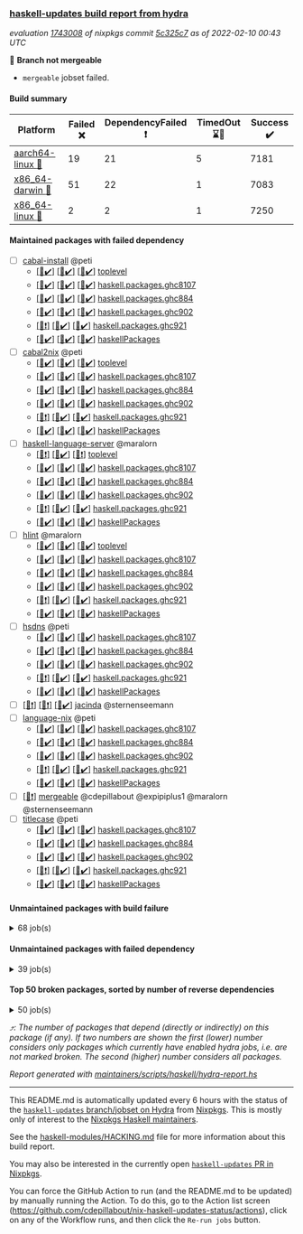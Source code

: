 ### [haskell-updates build report from hydra](https://hydra.nixos.org/jobset/nixpkgs/haskell-updates)
*evaluation [1743008](https://hydra.nixos.org/eval/1743008) of nixpkgs commit [5c325c7](https://github.com/NixOS/nixpkgs/commits/5c325c71b3e25328ef916fc2fd87910a087e49ce) as of 2022-02-10 00:43 UTC*

:red_circle: **Branch not mergeable**
  * `mergeable` jobset failed.

#### Build summary

 | Platform | Failed :x: | DependencyFailed :heavy_exclamation_mark: | TimedOut :hourglass::no_entry_sign: | Success :heavy_check_mark: | 
 | --- | --- | --- | --- | --- | 
 | [aarch64-linux :iphone:](https://hydra.nixos.org/eval/1743008?filter=.aarch64-linux) | 19 | 21 | 5 | 7181 | 
 | [x86_64-darwin :apple:](https://hydra.nixos.org/eval/1743008?filter=.x86_64-darwin) | 51 | 22 | 1 | 7083 | 
 | [x86_64-linux :penguin:](https://hydra.nixos.org/eval/1743008?filter=.x86_64-linux) | 2 | 2 | 1 | 7250 | 
#### Maintained packages with failed dependency
- [ ] [cabal-install](https://hydra.nixos.org/eval/1743008?filter=cabal-install) @peti
  - [[:iphone::heavy_check_mark:]](https://hydra.nixos.org/build/166658372) [[:apple::heavy_check_mark:]](https://hydra.nixos.org/build/166664547) [[:penguin::heavy_check_mark:]](https://hydra.nixos.org/build/166646501) [toplevel](https://hydra.nixos.org/eval/1743008?filter=cabal-install)
  - [[:iphone::heavy_check_mark:]](https://hydra.nixos.org/build/166655517) [[:apple::heavy_check_mark:]](https://hydra.nixos.org/build/166655703) [[:penguin::heavy_check_mark:]](https://hydra.nixos.org/build/166654085) [haskell.packages.ghc8107](https://hydra.nixos.org/eval/1743008?filter=haskell.packages.ghc8107.cabal-install)
  - [[:iphone::heavy_check_mark:]](https://hydra.nixos.org/build/166646704) [[:apple::heavy_check_mark:]](https://hydra.nixos.org/build/166648393) [[:penguin::heavy_check_mark:]](https://hydra.nixos.org/build/166649782) [haskell.packages.ghc884](https://hydra.nixos.org/eval/1743008?filter=haskell.packages.ghc884.cabal-install)
  - [[:iphone::heavy_check_mark:]](https://hydra.nixos.org/build/166664723) [[:apple::heavy_check_mark:]](https://hydra.nixos.org/build/166659531) [[:penguin::heavy_check_mark:]](https://hydra.nixos.org/build/166654026) [haskell.packages.ghc902](https://hydra.nixos.org/eval/1743008?filter=haskell.packages.ghc902.cabal-install)
  - [[:iphone::heavy_exclamation_mark:]](https://hydra.nixos.org/build/166657674) [[:apple::heavy_check_mark:]](https://hydra.nixos.org/build/166647511) [[:penguin::heavy_check_mark:]](https://hydra.nixos.org/build/166653001) [haskell.packages.ghc921](https://hydra.nixos.org/eval/1743008?filter=haskell.packages.ghc921.cabal-install)
  - [[:iphone::heavy_check_mark:]](https://hydra.nixos.org/build/166666659) [[:apple::heavy_check_mark:]](https://hydra.nixos.org/build/166646405) [[:penguin::heavy_check_mark:]](https://hydra.nixos.org/build/166659497) [haskellPackages](https://hydra.nixos.org/eval/1743008?filter=haskellPackages.cabal-install)
- [ ] [cabal2nix](https://hydra.nixos.org/eval/1743008?filter=cabal2nix) @peti
  - [[:iphone::heavy_check_mark:]](https://hydra.nixos.org/build/166656246) [[:apple::heavy_check_mark:]](https://hydra.nixos.org/build/166656775) [[:penguin::heavy_check_mark:]](https://hydra.nixos.org/build/166666910) [toplevel](https://hydra.nixos.org/eval/1743008?filter=cabal2nix)
  - [[:iphone::heavy_check_mark:]](https://hydra.nixos.org/build/166647969) [[:apple::heavy_check_mark:]](https://hydra.nixos.org/build/166667254) [[:penguin::heavy_check_mark:]](https://hydra.nixos.org/build/166666336) [haskell.packages.ghc8107](https://hydra.nixos.org/eval/1743008?filter=haskell.packages.ghc8107.cabal2nix)
  - [[:iphone::heavy_check_mark:]](https://hydra.nixos.org/build/166661331) [[:apple::heavy_check_mark:]](https://hydra.nixos.org/build/166650763) [[:penguin::heavy_check_mark:]](https://hydra.nixos.org/build/166664633) [haskell.packages.ghc884](https://hydra.nixos.org/eval/1743008?filter=haskell.packages.ghc884.cabal2nix)
  - [[:iphone::heavy_check_mark:]](https://hydra.nixos.org/build/166655031) [[:apple::heavy_check_mark:]](https://hydra.nixos.org/build/166650439) [[:penguin::heavy_check_mark:]](https://hydra.nixos.org/build/166646798) [haskell.packages.ghc902](https://hydra.nixos.org/eval/1743008?filter=haskell.packages.ghc902.cabal2nix)
  - [[:iphone::heavy_exclamation_mark:]](https://hydra.nixos.org/build/166659979) [[:apple::heavy_check_mark:]](https://hydra.nixos.org/build/166655508) [[:penguin::heavy_check_mark:]](https://hydra.nixos.org/build/166655763) [haskell.packages.ghc921](https://hydra.nixos.org/eval/1743008?filter=haskell.packages.ghc921.cabal2nix)
  - [[:iphone::heavy_check_mark:]](https://hydra.nixos.org/build/166648526) [[:apple::heavy_check_mark:]](https://hydra.nixos.org/build/166651401) [[:penguin::heavy_check_mark:]](https://hydra.nixos.org/build/166648422) [haskellPackages](https://hydra.nixos.org/eval/1743008?filter=haskellPackages.cabal2nix)
- [ ] [haskell-language-server](https://hydra.nixos.org/eval/1743008?filter=haskell-language-server) @maralorn
  - [[:iphone::heavy_exclamation_mark:]](https://hydra.nixos.org/build/166836172) [[:apple::heavy_check_mark:]](https://hydra.nixos.org/build/166836170) [[:penguin::heavy_exclamation_mark:]](https://hydra.nixos.org/build/166836176) [toplevel](https://hydra.nixos.org/eval/1743008?filter=haskell-language-server)
  - [[:iphone::heavy_check_mark:]](https://hydra.nixos.org/build/166837514) [[:apple::heavy_check_mark:]](https://hydra.nixos.org/build/166837481) [[:penguin::heavy_check_mark:]](https://hydra.nixos.org/build/166837510) [haskell.packages.ghc8107](https://hydra.nixos.org/eval/1743008?filter=haskell.packages.ghc8107.haskell-language-server)
  - [[:iphone::heavy_check_mark:]](https://hydra.nixos.org/build/166837474) [[:apple::heavy_check_mark:]](https://hydra.nixos.org/build/166837490) [[:penguin::heavy_check_mark:]](https://hydra.nixos.org/build/166837516) [haskell.packages.ghc884](https://hydra.nixos.org/eval/1743008?filter=haskell.packages.ghc884.haskell-language-server)
  - [[:iphone::heavy_check_mark:]](https://hydra.nixos.org/build/166837478) [[:apple::heavy_check_mark:]](https://hydra.nixos.org/build/166837480) [[:penguin::heavy_check_mark:]](https://hydra.nixos.org/build/166837501) [haskell.packages.ghc902](https://hydra.nixos.org/eval/1743008?filter=haskell.packages.ghc902.haskell-language-server)
  - [[:iphone::heavy_exclamation_mark:]](https://hydra.nixos.org/build/166837485) [[:apple::heavy_check_mark:]](https://hydra.nixos.org/build/166837494) [[:penguin::heavy_check_mark:]](https://hydra.nixos.org/build/166837469) [haskell.packages.ghc921](https://hydra.nixos.org/eval/1743008?filter=haskell.packages.ghc921.haskell-language-server)
  - [[:iphone::heavy_check_mark:]](https://hydra.nixos.org/build/166837493) [[:apple::heavy_check_mark:]](https://hydra.nixos.org/build/166837491) [[:penguin::heavy_check_mark:]](https://hydra.nixos.org/build/166837477) [haskellPackages](https://hydra.nixos.org/eval/1743008?filter=haskellPackages.haskell-language-server)
- [ ] [hlint](https://hydra.nixos.org/eval/1743008?filter=hlint) @maralorn
  - [[:iphone::heavy_check_mark:]](https://hydra.nixos.org/build/166657104) [[:apple::heavy_check_mark:]](https://hydra.nixos.org/build/166656962) [[:penguin::heavy_check_mark:]](https://hydra.nixos.org/build/166661613) [toplevel](https://hydra.nixos.org/eval/1743008?filter=hlint)
  - [[:iphone::heavy_check_mark:]](https://hydra.nixos.org/build/166647246) [[:apple::heavy_check_mark:]](https://hydra.nixos.org/build/166662054) [[:penguin::heavy_check_mark:]](https://hydra.nixos.org/build/166664849) [haskell.packages.ghc8107](https://hydra.nixos.org/eval/1743008?filter=haskell.packages.ghc8107.hlint)
  - [[:iphone::heavy_check_mark:]](https://hydra.nixos.org/build/166656093) [[:apple::heavy_check_mark:]](https://hydra.nixos.org/build/166661995) [[:penguin::heavy_check_mark:]](https://hydra.nixos.org/build/166647946) [haskell.packages.ghc884](https://hydra.nixos.org/eval/1743008?filter=haskell.packages.ghc884.hlint)
  - [[:iphone::heavy_check_mark:]](https://hydra.nixos.org/build/166836173) [[:apple::heavy_check_mark:]](https://hydra.nixos.org/build/166836167) [[:penguin::heavy_check_mark:]](https://hydra.nixos.org/build/166836169) [haskell.packages.ghc902](https://hydra.nixos.org/eval/1743008?filter=haskell.packages.ghc902.hlint)
  - [[:iphone::heavy_exclamation_mark:]](https://hydra.nixos.org/build/166646299) [[:apple::heavy_check_mark:]](https://hydra.nixos.org/build/166661408) [[:penguin::heavy_check_mark:]](https://hydra.nixos.org/build/166649294) [haskell.packages.ghc921](https://hydra.nixos.org/eval/1743008?filter=haskell.packages.ghc921.hlint)
  - [[:iphone::heavy_check_mark:]](https://hydra.nixos.org/build/166661229) [[:apple::heavy_check_mark:]](https://hydra.nixos.org/build/166648785) [[:penguin::heavy_check_mark:]](https://hydra.nixos.org/build/166649555) [haskellPackages](https://hydra.nixos.org/eval/1743008?filter=haskellPackages.hlint)
- [ ] [hsdns](https://hydra.nixos.org/eval/1743008?filter=hsdns) @peti
  - [[:iphone::heavy_check_mark:]](https://hydra.nixos.org/build/166655440) [[:apple::heavy_check_mark:]](https://hydra.nixos.org/build/166648703) [[:penguin::heavy_check_mark:]](https://hydra.nixos.org/build/166646763) [haskell.packages.ghc8107](https://hydra.nixos.org/eval/1743008?filter=haskell.packages.ghc8107.hsdns)
  - [[:iphone::heavy_check_mark:]](https://hydra.nixos.org/build/166648225) [[:apple::heavy_check_mark:]](https://hydra.nixos.org/build/166654753) [[:penguin::heavy_check_mark:]](https://hydra.nixos.org/build/166648432) [haskell.packages.ghc884](https://hydra.nixos.org/eval/1743008?filter=haskell.packages.ghc884.hsdns)
  - [[:iphone::heavy_check_mark:]](https://hydra.nixos.org/build/166668190) [[:apple::heavy_check_mark:]](https://hydra.nixos.org/build/166660894) [[:penguin::heavy_check_mark:]](https://hydra.nixos.org/build/166660878) [haskell.packages.ghc902](https://hydra.nixos.org/eval/1743008?filter=haskell.packages.ghc902.hsdns)
  - [[:iphone::heavy_exclamation_mark:]](https://hydra.nixos.org/build/166657955) [[:apple::heavy_check_mark:]](https://hydra.nixos.org/build/166663254) [[:penguin::heavy_check_mark:]](https://hydra.nixos.org/build/166663417) [haskell.packages.ghc921](https://hydra.nixos.org/eval/1743008?filter=haskell.packages.ghc921.hsdns)
  - [[:iphone::heavy_check_mark:]](https://hydra.nixos.org/build/166659021) [[:apple::heavy_check_mark:]](https://hydra.nixos.org/build/166654672) [[:penguin::heavy_check_mark:]](https://hydra.nixos.org/build/166667868) [haskellPackages](https://hydra.nixos.org/eval/1743008?filter=haskellPackages.hsdns)
- [ ] [[:iphone::heavy_exclamation_mark:]](https://hydra.nixos.org/build/166665722) [[:apple::heavy_exclamation_mark:]](https://hydra.nixos.org/build/166661341) [[:penguin::heavy_check_mark:]](https://hydra.nixos.org/build/166662947) [jacinda](https://hydra.nixos.org/eval/1743008?filter=jacinda) @sternenseemann
- [ ] [language-nix](https://hydra.nixos.org/eval/1743008?filter=language-nix) @peti
  - [[:iphone::heavy_check_mark:]](https://hydra.nixos.org/build/166653616) [[:apple::heavy_check_mark:]](https://hydra.nixos.org/build/166661767) [[:penguin::heavy_check_mark:]](https://hydra.nixos.org/build/166646452) [haskell.packages.ghc8107](https://hydra.nixos.org/eval/1743008?filter=haskell.packages.ghc8107.language-nix)
  - [[:iphone::heavy_check_mark:]](https://hydra.nixos.org/build/166659419) [[:apple::heavy_check_mark:]](https://hydra.nixos.org/build/166665903) [[:penguin::heavy_check_mark:]](https://hydra.nixos.org/build/166660032) [haskell.packages.ghc884](https://hydra.nixos.org/eval/1743008?filter=haskell.packages.ghc884.language-nix)
  - [[:iphone::heavy_check_mark:]](https://hydra.nixos.org/build/166656633) [[:apple::heavy_check_mark:]](https://hydra.nixos.org/build/166658216) [[:penguin::heavy_check_mark:]](https://hydra.nixos.org/build/166664976) [haskell.packages.ghc902](https://hydra.nixos.org/eval/1743008?filter=haskell.packages.ghc902.language-nix)
  - [[:iphone::heavy_exclamation_mark:]](https://hydra.nixos.org/build/166665313) [[:apple::heavy_check_mark:]](https://hydra.nixos.org/build/166656822) [[:penguin::heavy_check_mark:]](https://hydra.nixos.org/build/166649030) [haskell.packages.ghc921](https://hydra.nixos.org/eval/1743008?filter=haskell.packages.ghc921.language-nix)
  - [[:iphone::heavy_check_mark:]](https://hydra.nixos.org/build/166663973) [[:apple::heavy_check_mark:]](https://hydra.nixos.org/build/166654343) [[:penguin::heavy_check_mark:]](https://hydra.nixos.org/build/166662162) [haskellPackages](https://hydra.nixos.org/eval/1743008?filter=haskellPackages.language-nix)
- [ ] [[:penguin::heavy_exclamation_mark:]](https://hydra.nixos.org/build/166836174) [mergeable](https://hydra.nixos.org/eval/1743008?filter=mergeable) @cdepillabout @expipiplus1 @maralorn @sternenseemann
- [ ] [titlecase](https://hydra.nixos.org/eval/1743008?filter=titlecase) @peti
  - [[:iphone::heavy_check_mark:]](https://hydra.nixos.org/build/166649204) [[:apple::heavy_check_mark:]](https://hydra.nixos.org/build/166654855) [[:penguin::heavy_check_mark:]](https://hydra.nixos.org/build/166668087) [haskell.packages.ghc8107](https://hydra.nixos.org/eval/1743008?filter=haskell.packages.ghc8107.titlecase)
  - [[:iphone::heavy_check_mark:]](https://hydra.nixos.org/build/166654561) [[:apple::heavy_check_mark:]](https://hydra.nixos.org/build/166661365) [[:penguin::heavy_check_mark:]](https://hydra.nixos.org/build/166653475) [haskell.packages.ghc884](https://hydra.nixos.org/eval/1743008?filter=haskell.packages.ghc884.titlecase)
  - [[:iphone::heavy_check_mark:]](https://hydra.nixos.org/build/166659595) [[:apple::heavy_check_mark:]](https://hydra.nixos.org/build/166661125) [[:penguin::heavy_check_mark:]](https://hydra.nixos.org/build/166652866) [haskell.packages.ghc902](https://hydra.nixos.org/eval/1743008?filter=haskell.packages.ghc902.titlecase)
  - [[:iphone::heavy_exclamation_mark:]](https://hydra.nixos.org/build/166657423) [[:apple::heavy_check_mark:]](https://hydra.nixos.org/build/166657170) [[:penguin::heavy_check_mark:]](https://hydra.nixos.org/build/166663519) [haskell.packages.ghc921](https://hydra.nixos.org/eval/1743008?filter=haskell.packages.ghc921.titlecase)
  - [[:iphone::heavy_check_mark:]](https://hydra.nixos.org/build/166666808) [[:apple::heavy_check_mark:]](https://hydra.nixos.org/build/166663169) [[:penguin::heavy_check_mark:]](https://hydra.nixos.org/build/166662418) [haskellPackages](https://hydra.nixos.org/eval/1743008?filter=haskellPackages.titlecase)
#### Unmaintained packages with build failure
<details><summary>68 job(s) </summary>

- [ ] [[:iphone::heavy_check_mark:]](https://hydra.nixos.org/build/166656701) [[:apple::x:]](https://hydra.nixos.org/build/166651868) [[:penguin::heavy_check_mark:]](https://hydra.nixos.org/build/166660833) [haskellPackages.thyme](https://hydra.nixos.org/eval/1743008?filter=haskellPackages.thyme)  :arrow_heading_up: 6 | 15
- [ ] [[:iphone::heavy_check_mark:]](https://hydra.nixos.org/build/166647252) [[:apple::x:]](https://hydra.nixos.org/build/166664021) [[:penguin::heavy_check_mark:]](https://hydra.nixos.org/build/166655126) [haskellPackages.exinst](https://hydra.nixos.org/eval/1743008?filter=haskellPackages.exinst)  :arrow_heading_up: 4 | 6
- [ ] [[:iphone::heavy_check_mark:]](https://hydra.nixos.org/build/166646648) [[:apple::x:]](https://hydra.nixos.org/build/166650775) [[:penguin::heavy_check_mark:]](https://hydra.nixos.org/build/166655224) [haskellPackages.nri-observability](https://hydra.nixos.org/eval/1743008?filter=haskellPackages.nri-observability)  :arrow_heading_up: 3 | 5
- [ ] [[:iphone::x:]](https://hydra.nixos.org/build/166650877) [[:apple::x:]](https://hydra.nixos.org/build/166665988) [[:penguin::heavy_check_mark:]](https://hydra.nixos.org/build/166653169) [haskellPackages.ptr-poker](https://hydra.nixos.org/eval/1743008?filter=haskellPackages.ptr-poker)  :arrow_heading_up: 3 | 4
- [ ] [[:iphone::x:]](https://hydra.nixos.org/build/166659245) [[:apple::heavy_check_mark:]](https://hydra.nixos.org/build/166651998) [[:penguin::heavy_check_mark:]](https://hydra.nixos.org/build/166653664) [haskellPackages.long-double](https://hydra.nixos.org/eval/1743008?filter=haskellPackages.long-double)  :arrow_heading_up: 2 | 2
- [ ] [[:iphone::x:]](https://hydra.nixos.org/build/166652096) [[:apple::heavy_check_mark:]](https://hydra.nixos.org/build/166650557) [[:penguin::heavy_check_mark:]](https://hydra.nixos.org/build/166655540) [haskellPackages.OrderedBits](https://hydra.nixos.org/eval/1743008?filter=haskellPackages.OrderedBits)  :arrow_heading_up: 1 | 36
- [ ] [[:iphone::heavy_check_mark:]](https://hydra.nixos.org/build/166657403) [[:apple::x:]](https://hydra.nixos.org/build/166659656) [[:penguin::heavy_check_mark:]](https://hydra.nixos.org/build/166648693) [haskellPackages.free-vector-spaces](https://hydra.nixos.org/eval/1743008?filter=haskellPackages.free-vector-spaces)  :arrow_heading_up: 1 | 7
- [ ] [[:iphone::x:]](https://hydra.nixos.org/build/166654218) [[:apple::heavy_check_mark:]](https://hydra.nixos.org/build/166650960) [[:penguin::heavy_check_mark:]](https://hydra.nixos.org/build/166665676) [haskellPackages.quic](https://hydra.nixos.org/eval/1743008?filter=haskellPackages.quic)  :arrow_heading_up: 1 | 2
- [ ] [[:iphone::x:]](https://hydra.nixos.org/build/166647292) [[:apple::x:]](https://hydra.nixos.org/build/166665211) [[:penguin::heavy_check_mark:]](https://hydra.nixos.org/build/166661901) [haskellPackages.easytensor](https://hydra.nixos.org/eval/1743008?filter=haskellPackages.easytensor)  :arrow_heading_up: 1 | 1
- [ ] [[:iphone::heavy_check_mark:]](https://hydra.nixos.org/build/166649578) [[:apple::x:]](https://hydra.nixos.org/build/166655864) [[:penguin::heavy_check_mark:]](https://hydra.nixos.org/build/166653399) [haskellPackages.gi-gdkx11](https://hydra.nixos.org/eval/1743008?filter=haskellPackages.gi-gdkx11)  :arrow_heading_up: 1 | 1
- [ ] [[:iphone::heavy_check_mark:]](https://hydra.nixos.org/build/166651954) [[:apple::x:]](https://hydra.nixos.org/build/166663661) [[:penguin::heavy_check_mark:]](https://hydra.nixos.org/build/166658901) [haskellPackages.keep-alive](https://hydra.nixos.org/eval/1743008?filter=haskellPackages.keep-alive)  :arrow_heading_up: 1 | 1
- [ ] [[:iphone::x:]](https://hydra.nixos.org/build/166661213) [[:apple::heavy_check_mark:]](https://hydra.nixos.org/build/166652392) [[:penguin::heavy_check_mark:]](https://hydra.nixos.org/build/166668055) [haskellPackages.nlopt-haskell](https://hydra.nixos.org/eval/1743008?filter=haskellPackages.nlopt-haskell)  :arrow_heading_up: 1 | 1
- [ ] [[:iphone::heavy_check_mark:]](https://hydra.nixos.org/build/166646869) [[:apple::x:]](https://hydra.nixos.org/build/166660744) [[:penguin::heavy_check_mark:]](https://hydra.nixos.org/build/166665785) [haskellPackages.opencv](https://hydra.nixos.org/eval/1743008?filter=haskellPackages.opencv)  :arrow_heading_up: 1 | 1
- [ ] [[:iphone::x:]](https://hydra.nixos.org/build/166659839) [[:apple::heavy_check_mark:]](https://hydra.nixos.org/build/166659106) [[:penguin::heavy_check_mark:]](https://hydra.nixos.org/build/166667630) [haskellPackages.unicode-properties](https://hydra.nixos.org/eval/1743008?filter=haskellPackages.unicode-properties)  :arrow_heading_up: 1 | 1
- [ ] [[:iphone::x:]](https://hydra.nixos.org/build/166661981) [[:apple::heavy_check_mark:]](https://hydra.nixos.org/build/166652568) [[:penguin::heavy_check_mark:]](https://hydra.nixos.org/build/166648270) [haskellPackages.accelerate-llvm](https://hydra.nixos.org/eval/1743008?filter=haskellPackages.accelerate-llvm)  :arrow_heading_up: 0 | 8
- [ ] [[:iphone::x:]](https://hydra.nixos.org/build/166654470) [[:apple::heavy_check_mark:]](https://hydra.nixos.org/build/166657120) [[:penguin::heavy_check_mark:]](https://hydra.nixos.org/build/166658758) [haskellPackages.freetype2](https://hydra.nixos.org/eval/1743008?filter=haskellPackages.freetype2)  :arrow_heading_up: 0 | 7
- [ ] [[:iphone::heavy_check_mark:]](https://hydra.nixos.org/build/166665973) [[:apple::x:]](https://hydra.nixos.org/build/166665418) [[:penguin::heavy_check_mark:]](https://hydra.nixos.org/build/166656993) [haskellPackages.pipes-zlib](https://hydra.nixos.org/eval/1743008?filter=haskellPackages.pipes-zlib)  :arrow_heading_up: 0 | 5
- [ ] [[:iphone::heavy_check_mark:]](https://hydra.nixos.org/build/166655771) [[:apple::x:]](https://hydra.nixos.org/build/166653038) [[:penguin::heavy_check_mark:]](https://hydra.nixos.org/build/166646781) [haskellPackages.hmidi](https://hydra.nixos.org/eval/1743008?filter=haskellPackages.hmidi)  :arrow_heading_up: 0 | 4
- [ ] [[:iphone::x:]](https://hydra.nixos.org/build/166666549) [[:apple::heavy_check_mark:]](https://hydra.nixos.org/build/166654471) [[:penguin::heavy_check_mark:]](https://hydra.nixos.org/build/166665296) [haskellPackages.cdar-mBound](https://hydra.nixos.org/eval/1743008?filter=haskellPackages.cdar-mBound)  :arrow_heading_up: 0 | 2
- [ ] [[:iphone::heavy_check_mark:]](https://hydra.nixos.org/build/166655476) [[:apple::x:]](https://hydra.nixos.org/build/166665761) [[:penguin::heavy_check_mark:]](https://hydra.nixos.org/build/166652874) [haskellPackages.posix-socket](https://hydra.nixos.org/eval/1743008?filter=haskellPackages.posix-socket)  :arrow_heading_up: 0 | 2
- [ ] [[:iphone::heavy_check_mark:]](https://hydra.nixos.org/build/166653401) [[:apple::x:]](https://hydra.nixos.org/build/166649007) [[:penguin::heavy_check_mark:]](https://hydra.nixos.org/build/166657489) [haskellPackages.hamid](https://hydra.nixos.org/eval/1743008?filter=haskellPackages.hamid)  :arrow_heading_up: 0 | 1
- [ ] [[:iphone::heavy_check_mark:]](https://hydra.nixos.org/build/166647997) [[:apple::x:]](https://hydra.nixos.org/build/166654457) [[:penguin::heavy_check_mark:]](https://hydra.nixos.org/build/166664127) [haskellPackages.hmatrix-morpheus](https://hydra.nixos.org/eval/1743008?filter=haskellPackages.hmatrix-morpheus)  :arrow_heading_up: 0 | 1
- [ ] [[:iphone::heavy_exclamation_mark:]](https://hydra.nixos.org/build/166653662) [[:apple::x:]](https://hydra.nixos.org/build/166649510) [[:penguin::heavy_check_mark:]](https://hydra.nixos.org/build/166660326) [haskellPackages.http3](https://hydra.nixos.org/eval/1743008?filter=haskellPackages.http3)  :arrow_heading_up: 0 | 1
- [ ] [[:iphone::heavy_check_mark:]](https://hydra.nixos.org/build/166660295) [[:apple::x:]](https://hydra.nixos.org/build/166647696) [[:penguin::heavy_check_mark:]](https://hydra.nixos.org/build/166665853) [haskellPackages.huckleberry](https://hydra.nixos.org/eval/1743008?filter=haskellPackages.huckleberry)  :arrow_heading_up: 0 | 1
- [ ] [[:iphone::heavy_check_mark:]](https://hydra.nixos.org/build/166661656) [[:apple::x:]](https://hydra.nixos.org/build/166660514) [[:penguin::heavy_check_mark:]](https://hydra.nixos.org/build/166656118) [haskellPackages.openal-ffi](https://hydra.nixos.org/eval/1743008?filter=haskellPackages.openal-ffi)  :arrow_heading_up: 0 | 1
- [ ] [[:iphone::x:]](https://hydra.nixos.org/build/166649558) [[:apple::heavy_check_mark:]](https://hydra.nixos.org/build/166654489) [[:penguin::heavy_check_mark:]](https://hydra.nixos.org/build/166654635) [haskellPackages.picosat](https://hydra.nixos.org/eval/1743008?filter=haskellPackages.picosat)  :arrow_heading_up: 0 | 1
- [ ] [[:iphone::heavy_check_mark:]](https://hydra.nixos.org/build/166658577) [[:apple::x:]](https://hydra.nixos.org/build/166659610) [[:penguin::heavy_check_mark:]](https://hydra.nixos.org/build/166653946) [haskellPackages.select](https://hydra.nixos.org/eval/1743008?filter=haskellPackages.select)  :arrow_heading_up: 0 | 1
- [ ] [[:iphone::heavy_check_mark:]](https://hydra.nixos.org/build/166654039) [[:apple::x:]](https://hydra.nixos.org/build/166649151) [[:penguin::heavy_check_mark:]](https://hydra.nixos.org/build/166648370) [haskellPackages.sysinfo](https://hydra.nixos.org/eval/1743008?filter=haskellPackages.sysinfo)  :arrow_heading_up: 0 | 1
- [ ] [[:iphone::heavy_check_mark:]](https://hydra.nixos.org/build/166662457) [[:apple::x:]](https://hydra.nixos.org/build/166657325) [[:penguin::heavy_check_mark:]](https://hydra.nixos.org/build/166647457) [haskellPackages.FractalArt](https://hydra.nixos.org/eval/1743008?filter=haskellPackages.FractalArt) 
- [ ] [[:iphone::x:]](https://hydra.nixos.org/build/166661541) [[:apple::heavy_check_mark:]](https://hydra.nixos.org/build/166647159) [[:penguin::heavy_check_mark:]](https://hydra.nixos.org/build/166653891) [haskellPackages.HsASA](https://hydra.nixos.org/eval/1743008?filter=haskellPackages.HsASA) 
- [ ] [[:iphone::heavy_check_mark:]](https://hydra.nixos.org/build/166666067) [[:apple::x:]](https://hydra.nixos.org/build/166658386) [[:penguin::heavy_check_mark:]](https://hydra.nixos.org/build/166658289) [haskellPackages.chiphunk](https://hydra.nixos.org/eval/1743008?filter=haskellPackages.chiphunk) 
- [ ] [[:iphone::x:]](https://hydra.nixos.org/build/166647560) [[:apple::x:]](https://hydra.nixos.org/build/166647811) [[:penguin::x:]](https://hydra.nixos.org/build/166659730) [haskellPackages.dijkstra-simple](https://hydra.nixos.org/eval/1743008?filter=haskellPackages.dijkstra-simple) 
- [ ] [[:iphone::heavy_check_mark:]](https://hydra.nixos.org/build/166667918) [[:apple::x:]](https://hydra.nixos.org/build/166657701) [[:penguin::heavy_check_mark:]](https://hydra.nixos.org/build/166656268) [haskellPackages.diskhash](https://hydra.nixos.org/eval/1743008?filter=haskellPackages.diskhash) 
- [ ] [[:iphone::heavy_check_mark:]](https://hydra.nixos.org/build/166654537) [[:apple::x:]](https://hydra.nixos.org/build/166654691) [[:penguin::heavy_check_mark:]](https://hydra.nixos.org/build/166666490) [haskellPackages.epub-tools](https://hydra.nixos.org/eval/1743008?filter=haskellPackages.epub-tools) 
- [ ] [[:iphone::heavy_check_mark:]](https://hydra.nixos.org/build/166659225) [[:apple::x:]](https://hydra.nixos.org/build/166659308) [[:penguin::heavy_check_mark:]](https://hydra.nixos.org/build/166648929) [haskellPackages.float128](https://hydra.nixos.org/eval/1743008?filter=haskellPackages.float128) 
- [ ] [[:iphone::heavy_check_mark:]](https://hydra.nixos.org/build/166655025) [[:apple::x:]](https://hydra.nixos.org/build/166667088) [[:penguin::heavy_check_mark:]](https://hydra.nixos.org/build/166665608) [haskellPackages.gerrit](https://hydra.nixos.org/eval/1743008?filter=haskellPackages.gerrit) 
- [ ] [[:iphone::x:]](https://hydra.nixos.org/build/166663712) [[:penguin::heavy_check_mark:]](https://hydra.nixos.org/build/166667419) [haskellPackages.gnome-keyring](https://hydra.nixos.org/eval/1743008?filter=haskellPackages.gnome-keyring) 
- [ ] [[:iphone::heavy_check_mark:]](https://hydra.nixos.org/build/166664684) [[:apple::x:]](https://hydra.nixos.org/build/166648652) [[:penguin::heavy_check_mark:]](https://hydra.nixos.org/build/166667456) [haskellPackages.gtk-traymanager](https://hydra.nixos.org/eval/1743008?filter=haskellPackages.gtk-traymanager) 
- [ ] [[:iphone::heavy_check_mark:]](https://hydra.nixos.org/build/166666527) [[:apple::x:]](https://hydra.nixos.org/build/166646757) [[:penguin::heavy_check_mark:]](https://hydra.nixos.org/build/166666385) [haskellPackages.hid](https://hydra.nixos.org/eval/1743008?filter=haskellPackages.hid) 
- [ ] [[:iphone::heavy_check_mark:]](https://hydra.nixos.org/build/166662249) [[:apple::x:]](https://hydra.nixos.org/build/166666883) [[:penguin::heavy_check_mark:]](https://hydra.nixos.org/build/166659781) [haskellPackages.highlight](https://hydra.nixos.org/eval/1743008?filter=haskellPackages.highlight) 
- [ ] [[:iphone::heavy_check_mark:]](https://hydra.nixos.org/build/166658021) [[:apple::x:]](https://hydra.nixos.org/build/166651119) [[:penguin::heavy_check_mark:]](https://hydra.nixos.org/build/166651447) [haskellPackages.hinotify-conduit](https://hydra.nixos.org/eval/1743008?filter=haskellPackages.hinotify-conduit) 
- [ ] [[:iphone::x:]](https://hydra.nixos.org/build/166662963) [[:apple::heavy_check_mark:]](https://hydra.nixos.org/build/166664895) [[:penguin::heavy_check_mark:]](https://hydra.nixos.org/build/166666524) [haskellPackages.hq](https://hydra.nixos.org/eval/1743008?filter=haskellPackages.hq) 
- [ ] [[:iphone::heavy_check_mark:]](https://hydra.nixos.org/build/166648311) [[:apple::x:]](https://hydra.nixos.org/build/166654970) [[:penguin::heavy_check_mark:]](https://hydra.nixos.org/build/166655799) [haskellPackages.hs](https://hydra.nixos.org/eval/1743008?filter=haskellPackages.hs) 
- [ ] [[:iphone::heavy_check_mark:]](https://hydra.nixos.org/build/166658524) [[:apple::x:]](https://hydra.nixos.org/build/166654729) [[:penguin::heavy_check_mark:]](https://hydra.nixos.org/build/166656605) [haskellPackages.hsshellscript](https://hydra.nixos.org/eval/1743008?filter=haskellPackages.hsshellscript) 
- [ ] [[:iphone::heavy_check_mark:]](https://hydra.nixos.org/build/166665117) [[:apple::x:]](https://hydra.nixos.org/build/166667436) [[:penguin::heavy_check_mark:]](https://hydra.nixos.org/build/166661027) [haskellPackages.hssourceinfo](https://hydra.nixos.org/eval/1743008?filter=haskellPackages.hssourceinfo) 
- [ ] [[:iphone::heavy_check_mark:]](https://hydra.nixos.org/build/166650232) [[:apple::x:]](https://hydra.nixos.org/build/166667282) [[:penguin::heavy_check_mark:]](https://hydra.nixos.org/build/166653910) [haskellPackages.ipcvar](https://hydra.nixos.org/eval/1743008?filter=haskellPackages.ipcvar) 
- [ ] [[:iphone::heavy_check_mark:]](https://hydra.nixos.org/build/166661282) [[:apple::x:]](https://hydra.nixos.org/build/166660806) [[:penguin::heavy_check_mark:]](https://hydra.nixos.org/build/166649621) [haskellPackages.linux-framebuffer](https://hydra.nixos.org/eval/1743008?filter=haskellPackages.linux-framebuffer) 
- [ ] [[:iphone::heavy_check_mark:]](https://hydra.nixos.org/build/166654247) [[:apple::x:]](https://hydra.nixos.org/build/166664490) [[:penguin::heavy_check_mark:]](https://hydra.nixos.org/build/166658736) [haskellPackages.mediawiki2latex](https://hydra.nixos.org/eval/1743008?filter=haskellPackages.mediawiki2latex) 
- [ ] [[:iphone::heavy_check_mark:]](https://hydra.nixos.org/build/166659434) [[:apple::x:]](https://hydra.nixos.org/build/166652398) [[:penguin::heavy_check_mark:]](https://hydra.nixos.org/build/166660047) [haskellPackages.mercury-api](https://hydra.nixos.org/eval/1743008?filter=haskellPackages.mercury-api) 
- [ ] [[:iphone::heavy_check_mark:]](https://hydra.nixos.org/build/166666206) [[:apple::x:]](https://hydra.nixos.org/build/166647107) [[:penguin::heavy_check_mark:]](https://hydra.nixos.org/build/166656602) [haskellPackages.nano-cryptr](https://hydra.nixos.org/eval/1743008?filter=haskellPackages.nano-cryptr) 
- [ ] [[:iphone::heavy_check_mark:]](https://hydra.nixos.org/build/166652292) [[:apple::heavy_check_mark:]](https://hydra.nixos.org/build/166646778) [[:penguin::x:]](https://hydra.nixos.org/build/166654237) [haskellPackages.padic](https://hydra.nixos.org/eval/1743008?filter=haskellPackages.padic) 
- [ ] [[:iphone::heavy_check_mark:]](https://hydra.nixos.org/build/166657784) [[:apple::x:]](https://hydra.nixos.org/build/166660375) [[:penguin::heavy_check_mark:]](https://hydra.nixos.org/build/166654995) [haskellPackages.persistent-pagination](https://hydra.nixos.org/eval/1743008?filter=haskellPackages.persistent-pagination) 
- [ ] [[:iphone::heavy_check_mark:]](https://hydra.nixos.org/build/166653499) [[:apple::x:]](https://hydra.nixos.org/build/166664302) [[:penguin::heavy_check_mark:]](https://hydra.nixos.org/build/166651432) [haskellPackages.ping-wrapper](https://hydra.nixos.org/eval/1743008?filter=haskellPackages.ping-wrapper) 
- [ ] [[:iphone::x:]](https://hydra.nixos.org/build/166657346) [[:apple::heavy_check_mark:]](https://hydra.nixos.org/build/166659765) [[:penguin::heavy_check_mark:]](https://hydra.nixos.org/build/166652606) [haskellPackages.poker](https://hydra.nixos.org/eval/1743008?filter=haskellPackages.poker) 
- [ ] [[:iphone::heavy_check_mark:]](https://hydra.nixos.org/build/166661869) [[:apple::x:]](https://hydra.nixos.org/build/166667787) [[:penguin::heavy_check_mark:]](https://hydra.nixos.org/build/166654783) [haskellPackages.posix-timer](https://hydra.nixos.org/eval/1743008?filter=haskellPackages.posix-timer) 
- [ ] [[:iphone::heavy_check_mark:]](https://hydra.nixos.org/build/166649978) [[:apple::x:]](https://hydra.nixos.org/build/166653545) [[:penguin::heavy_check_mark:]](https://hydra.nixos.org/build/166652919) [haskellPackages.procex](https://hydra.nixos.org/eval/1743008?filter=haskellPackages.procex) 
- [ ] [[:iphone::heavy_check_mark:]](https://hydra.nixos.org/build/166653721) [[:apple::x:]](https://hydra.nixos.org/build/166658638) [[:penguin::heavy_check_mark:]](https://hydra.nixos.org/build/166662051) [haskellPackages.pthread](https://hydra.nixos.org/eval/1743008?filter=haskellPackages.pthread) 
- [ ] [[:iphone::x:]](https://hydra.nixos.org/build/166661894) [[:apple::heavy_check_mark:]](https://hydra.nixos.org/build/166658430) [[:penguin::heavy_check_mark:]](https://hydra.nixos.org/build/166651273) [haskellPackages.risc386](https://hydra.nixos.org/eval/1743008?filter=haskellPackages.risc386) 
- [ ] [[:iphone::heavy_check_mark:]](https://hydra.nixos.org/build/166654377) [[:apple::x:]](https://hydra.nixos.org/build/166666112) [[:penguin::heavy_check_mark:]](https://hydra.nixos.org/build/166650080) [haskellPackages.sandwich-webdriver](https://hydra.nixos.org/eval/1743008?filter=haskellPackages.sandwich-webdriver) 
- [ ] [[:iphone::heavy_check_mark:]](https://hydra.nixos.org/build/166648190) [[:apple::x:]](https://hydra.nixos.org/build/166662867) [[:penguin::heavy_check_mark:]](https://hydra.nixos.org/build/166657925) [haskellPackages.sfml-audio](https://hydra.nixos.org/eval/1743008?filter=haskellPackages.sfml-audio) 
- [ ] [[:iphone::heavy_check_mark:]](https://hydra.nixos.org/build/166652723) [[:apple::x:]](https://hydra.nixos.org/build/166666495) [[:penguin::heavy_check_mark:]](https://hydra.nixos.org/build/166650440) [haskellPackages.shared-memory](https://hydra.nixos.org/eval/1743008?filter=haskellPackages.shared-memory) 
- [ ] [[:iphone::heavy_check_mark:]](https://hydra.nixos.org/build/166650933) [[:apple::x:]](https://hydra.nixos.org/build/166646746) [[:penguin::heavy_check_mark:]](https://hydra.nixos.org/build/166646923) [haskellPackages.tailfile-hinotify](https://hydra.nixos.org/eval/1743008?filter=haskellPackages.tailfile-hinotify) 
- [ ] [[:iphone::x:]](https://hydra.nixos.org/build/166661393) [[:apple::heavy_check_mark:]](https://hydra.nixos.org/build/166659449) [[:penguin::heavy_check_mark:]](https://hydra.nixos.org/build/166657785) [haskellPackages.wiringPi](https://hydra.nixos.org/eval/1743008?filter=haskellPackages.wiringPi) 
- [ ] [[:iphone::x:]](https://hydra.nixos.org/build/166658757) [[:apple::heavy_check_mark:]](https://hydra.nixos.org/build/166663097) [[:penguin::heavy_check_mark:]](https://hydra.nixos.org/build/166661659) [haskellPackages.x86-64bit](https://hydra.nixos.org/eval/1743008?filter=haskellPackages.x86-64bit) 
- [ ] [[:iphone::heavy_check_mark:]](https://hydra.nixos.org/build/166663363) [[:apple::x:]](https://hydra.nixos.org/build/166659455) [[:penguin::heavy_check_mark:]](https://hydra.nixos.org/build/166661930) [haskellPackages.xmonad-utils](https://hydra.nixos.org/eval/1743008?filter=haskellPackages.xmonad-utils) 
- [ ] [[:iphone::heavy_check_mark:]](https://hydra.nixos.org/build/166663697) [[:apple::x:]](https://hydra.nixos.org/build/166646877) [[:penguin::heavy_check_mark:]](https://hydra.nixos.org/build/166657389) [haskellPackages.yoga](https://hydra.nixos.org/eval/1743008?filter=haskellPackages.yoga) 
- [ ] [[:iphone::heavy_check_mark:]](https://hydra.nixos.org/build/166666074) [[:apple::x:]](https://hydra.nixos.org/build/166665325) [[:penguin::heavy_check_mark:]](https://hydra.nixos.org/build/166662960) [haskellPackages.zot](https://hydra.nixos.org/eval/1743008?filter=haskellPackages.zot) 
- [ ] [[:iphone::heavy_check_mark:]](https://hydra.nixos.org/build/166663878) [[:apple::x:]](https://hydra.nixos.org/build/166656829) [[:penguin::heavy_check_mark:]](https://hydra.nixos.org/build/166661647) [haskellPackages.zxcvbn-c](https://hydra.nixos.org/eval/1743008?filter=haskellPackages.zxcvbn-c) 
</details>

#### Unmaintained packages with failed dependency
<details><summary>39 job(s) </summary>

- [ ] [[:iphone::heavy_exclamation_mark:]](https://hydra.nixos.org/build/166658611) [[:apple::heavy_exclamation_mark:]](https://hydra.nixos.org/build/166659388) [[:penguin::heavy_check_mark:]](https://hydra.nixos.org/build/166647681) [haskellPackages.jsonifier](https://hydra.nixos.org/eval/1743008?filter=haskellPackages.jsonifier)  :arrow_heading_up: 2 | 2
- [ ] [hoogle](https://hydra.nixos.org/eval/1743008?filter=hoogle)  :arrow_heading_up: 1 | 2
  - [[:iphone::heavy_check_mark:]](https://hydra.nixos.org/build/166652949) [[:apple::heavy_check_mark:]](https://hydra.nixos.org/build/166656276) [[:penguin::heavy_check_mark:]](https://hydra.nixos.org/build/166660078) [haskell.packages.ghc8107](https://hydra.nixos.org/eval/1743008?filter=haskell.packages.ghc8107.hoogle)
  - [[:iphone::heavy_check_mark:]](https://hydra.nixos.org/build/166658274) [[:apple::heavy_check_mark:]](https://hydra.nixos.org/build/166657724) [[:penguin::heavy_check_mark:]](https://hydra.nixos.org/build/166661609) [haskell.packages.ghc884](https://hydra.nixos.org/eval/1743008?filter=haskell.packages.ghc884.hoogle)
  - [[:iphone::heavy_check_mark:]](https://hydra.nixos.org/build/166648546) [[:apple::heavy_check_mark:]](https://hydra.nixos.org/build/166651516) [[:penguin::heavy_check_mark:]](https://hydra.nixos.org/build/166656327) [haskell.packages.ghc902](https://hydra.nixos.org/eval/1743008?filter=haskell.packages.ghc902.hoogle)
  - [[:iphone::heavy_exclamation_mark:]](https://hydra.nixos.org/build/166653932) [[:apple::heavy_check_mark:]](https://hydra.nixos.org/build/166656628) [[:penguin::heavy_check_mark:]](https://hydra.nixos.org/build/166659413) [haskell.packages.ghc921](https://hydra.nixos.org/eval/1743008?filter=haskell.packages.ghc921.hoogle)
  - [[:iphone::heavy_check_mark:]](https://hydra.nixos.org/build/166658680) [[:apple::heavy_check_mark:]](https://hydra.nixos.org/build/166657084) [[:penguin::heavy_check_mark:]](https://hydra.nixos.org/build/166666787) [haskellPackages](https://hydra.nixos.org/eval/1743008?filter=haskellPackages.hoogle)
- [ ] [[:iphone::heavy_check_mark:]](https://hydra.nixos.org/build/166648701) [[:apple::heavy_exclamation_mark:]](https://hydra.nixos.org/build/166660588) [[:penguin::heavy_check_mark:]](https://hydra.nixos.org/build/166646251) [haskellPackages.nri-redis](https://hydra.nixos.org/eval/1743008?filter=haskellPackages.nri-redis)  :arrow_heading_up: 1 | 1
- [ ] [[:iphone::heavy_exclamation_mark:]](https://hydra.nixos.org/build/166661147) [[:apple::heavy_exclamation_mark:]](https://hydra.nixos.org/build/166648303) [[:penguin::heavy_check_mark:]](https://hydra.nixos.org/build/166655830) [haskellPackages.opentelemetry-extra](https://hydra.nixos.org/eval/1743008?filter=haskellPackages.opentelemetry-extra)  :arrow_heading_up: 1 | 1
- [ ] [[:iphone::heavy_check_mark:]](https://hydra.nixos.org/build/166651302) [[:apple::heavy_exclamation_mark:]](https://hydra.nixos.org/build/166667361) [[:penguin::heavy_check_mark:]](https://hydra.nixos.org/build/166661378) [haskellPackages.orgmode-parse](https://hydra.nixos.org/eval/1743008?filter=haskellPackages.orgmode-parse)  :arrow_heading_up: 1 | 1
- [ ] [[:iphone::heavy_exclamation_mark:]](https://hydra.nixos.org/build/166667337) [[:apple::heavy_check_mark:]](https://hydra.nixos.org/build/166647584) [[:penguin::heavy_check_mark:]](https://hydra.nixos.org/build/166655244) [haskellPackages.PrimitiveArray](https://hydra.nixos.org/eval/1743008?filter=haskellPackages.PrimitiveArray)  :arrow_heading_up: 0 | 35
- [ ] [[:iphone::heavy_check_mark:]](https://hydra.nixos.org/build/166663674) [[:apple::heavy_exclamation_mark:]](https://hydra.nixos.org/build/166659484) [[:penguin::heavy_check_mark:]](https://hydra.nixos.org/build/166668163) [haskellPackages.dde](https://hydra.nixos.org/eval/1743008?filter=haskellPackages.dde)  :arrow_heading_up: 0 | 1
- [ ] [[:iphone::heavy_check_mark:]](https://hydra.nixos.org/build/166656677) [[:apple::heavy_exclamation_mark:]](https://hydra.nixos.org/build/166656178) [[:penguin::heavy_check_mark:]](https://hydra.nixos.org/build/166661009) [haskellPackages.keenser](https://hydra.nixos.org/eval/1743008?filter=haskellPackages.keenser)  :arrow_heading_up: 0 | 1
- [ ] [[:iphone::heavy_check_mark:]](https://hydra.nixos.org/build/166652463) [[:apple::heavy_exclamation_mark:]](https://hydra.nixos.org/build/166664020) [[:penguin::heavy_check_mark:]](https://hydra.nixos.org/build/166662041) [haskellPackages.antiope-es](https://hydra.nixos.org/eval/1743008?filter=haskellPackages.antiope-es) 
- [ ] [cabal2nix-unstable](https://hydra.nixos.org/eval/1743008?filter=cabal2nix-unstable) 
  - [[:iphone::heavy_check_mark:]](https://hydra.nixos.org/build/166655048) [[:apple::heavy_check_mark:]](https://hydra.nixos.org/build/166662205) [[:penguin::heavy_check_mark:]](https://hydra.nixos.org/build/166655402) [haskell.packages.ghc8107](https://hydra.nixos.org/eval/1743008?filter=haskell.packages.ghc8107.cabal2nix-unstable)
  - [[:iphone::heavy_check_mark:]](https://hydra.nixos.org/build/166649300) [[:apple::heavy_check_mark:]](https://hydra.nixos.org/build/166649425) [[:penguin::heavy_check_mark:]](https://hydra.nixos.org/build/166668195) [haskell.packages.ghc884](https://hydra.nixos.org/eval/1743008?filter=haskell.packages.ghc884.cabal2nix-unstable)
  - [[:iphone::heavy_check_mark:]](https://hydra.nixos.org/build/166653579) [[:apple::heavy_check_mark:]](https://hydra.nixos.org/build/166652505) [[:penguin::heavy_check_mark:]](https://hydra.nixos.org/build/166647581) [haskell.packages.ghc902](https://hydra.nixos.org/eval/1743008?filter=haskell.packages.ghc902.cabal2nix-unstable)
  - [[:iphone::heavy_exclamation_mark:]](https://hydra.nixos.org/build/166667096) [[:apple::heavy_check_mark:]](https://hydra.nixos.org/build/166652404) [[:penguin::heavy_check_mark:]](https://hydra.nixos.org/build/166662717) [haskell.packages.ghc921](https://hydra.nixos.org/eval/1743008?filter=haskell.packages.ghc921.cabal2nix-unstable)
  - [[:iphone::heavy_check_mark:]](https://hydra.nixos.org/build/166664617) [[:apple::heavy_check_mark:]](https://hydra.nixos.org/build/166656280) [[:penguin::heavy_check_mark:]](https://hydra.nixos.org/build/166654807) [haskellPackages](https://hydra.nixos.org/eval/1743008?filter=haskellPackages.cabal2nix-unstable)
- [ ] [[:iphone::heavy_exclamation_mark:]](https://hydra.nixos.org/build/166648027) [[:apple::heavy_exclamation_mark:]](https://hydra.nixos.org/build/166648485) [[:penguin::heavy_check_mark:]](https://hydra.nixos.org/build/166654558) [haskellPackages.easytensor-vulkan](https://hydra.nixos.org/eval/1743008?filter=haskellPackages.easytensor-vulkan) 
- [ ] [[:iphone::heavy_check_mark:]](https://hydra.nixos.org/build/166666777) [[:apple::heavy_exclamation_mark:]](https://hydra.nixos.org/build/166654661) [[:penguin::heavy_check_mark:]](https://hydra.nixos.org/build/166658789) [haskellPackages.exinst-aeson](https://hydra.nixos.org/eval/1743008?filter=haskellPackages.exinst-aeson) 
- [ ] [[:iphone::heavy_check_mark:]](https://hydra.nixos.org/build/166664823) [[:apple::heavy_exclamation_mark:]](https://hydra.nixos.org/build/166652972) [[:penguin::heavy_check_mark:]](https://hydra.nixos.org/build/166657194) [haskellPackages.exinst-bytes](https://hydra.nixos.org/eval/1743008?filter=haskellPackages.exinst-bytes) 
- [ ] [[:iphone::heavy_check_mark:]](https://hydra.nixos.org/build/166665577) [[:apple::heavy_exclamation_mark:]](https://hydra.nixos.org/build/166647889) [[:penguin::heavy_check_mark:]](https://hydra.nixos.org/build/166655651) [haskellPackages.exinst-cereal](https://hydra.nixos.org/eval/1743008?filter=haskellPackages.exinst-cereal) 
- [ ] [[:iphone::heavy_check_mark:]](https://hydra.nixos.org/build/166665774) [[:apple::heavy_exclamation_mark:]](https://hydra.nixos.org/build/166647682) [[:penguin::heavy_check_mark:]](https://hydra.nixos.org/build/166660800) [haskellPackages.exinst-serialise](https://hydra.nixos.org/eval/1743008?filter=haskellPackages.exinst-serialise) 
- [ ] [[:iphone::heavy_check_mark:]](https://hydra.nixos.org/build/166646977) [[:apple::heavy_exclamation_mark:]](https://hydra.nixos.org/build/166656731) [[:penguin::heavy_check_mark:]](https://hydra.nixos.org/build/166646258) [haskellPackages.fastparser](https://hydra.nixos.org/eval/1743008?filter=haskellPackages.fastparser) 
- [ ] [[:iphone::heavy_exclamation_mark:]](https://hydra.nixos.org/build/166664682) [[:apple::heavy_check_mark:]](https://hydra.nixos.org/build/166656124) [[:penguin::heavy_check_mark:]](https://hydra.nixos.org/build/166662302) [haskellPackages.hmatrix-nlopt](https://hydra.nixos.org/eval/1743008?filter=haskellPackages.hmatrix-nlopt) 
- [ ] [[:iphone::heavy_exclamation_mark:]](https://hydra.nixos.org/build/166661185) [[:apple::heavy_check_mark:]](https://hydra.nixos.org/build/166646266) [[:penguin::heavy_check_mark:]](https://hydra.nixos.org/build/166663746) [haskellPackages.kmn-programming](https://hydra.nixos.org/eval/1743008?filter=haskellPackages.kmn-programming) 
- [ ] [[:iphone::heavy_check_mark:]](https://hydra.nixos.org/build/166665546) [[:apple::heavy_exclamation_mark:]](https://hydra.nixos.org/build/166658205) [[:penguin::heavy_check_mark:]](https://hydra.nixos.org/build/166663411) [haskellPackages.nri-http](https://hydra.nixos.org/eval/1743008?filter=haskellPackages.nri-http) 
- [ ] [[:iphone::heavy_check_mark:]](https://hydra.nixos.org/build/166665819) [[:apple::heavy_exclamation_mark:]](https://hydra.nixos.org/build/166660141) [[:penguin::heavy_check_mark:]](https://hydra.nixos.org/build/166648178) [haskellPackages.nri-test-encoding](https://hydra.nixos.org/eval/1743008?filter=haskellPackages.nri-test-encoding) 
- [ ] [[:iphone::heavy_check_mark:]](https://hydra.nixos.org/build/166652040) [[:apple::heavy_exclamation_mark:]](https://hydra.nixos.org/build/166652587) [[:penguin::heavy_check_mark:]](https://hydra.nixos.org/build/166664073) [haskellPackages.opencv-extra](https://hydra.nixos.org/eval/1743008?filter=haskellPackages.opencv-extra) 
- [ ] [[:iphone::heavy_exclamation_mark:]](https://hydra.nixos.org/build/166647820) [[:apple::heavy_exclamation_mark:]](https://hydra.nixos.org/build/166649459) [[:penguin::heavy_check_mark:]](https://hydra.nixos.org/build/166650031) [haskellPackages.opentelemetry-lightstep](https://hydra.nixos.org/eval/1743008?filter=haskellPackages.opentelemetry-lightstep) 
- [ ] [[:iphone::heavy_check_mark:]](https://hydra.nixos.org/build/166654711) [[:apple::heavy_exclamation_mark:]](https://hydra.nixos.org/build/166657909) [[:penguin::heavy_check_mark:]](https://hydra.nixos.org/build/166649349) [haskellPackages.orgstat](https://hydra.nixos.org/eval/1743008?filter=haskellPackages.orgstat) 
- [ ] [[:iphone::heavy_check_mark:]](https://hydra.nixos.org/build/166660021) [[:apple::heavy_exclamation_mark:]](https://hydra.nixos.org/build/166647299) [[:penguin::heavy_check_mark:]](https://hydra.nixos.org/build/166646972) [haskellPackages.postgresql-replicant](https://hydra.nixos.org/eval/1743008?filter=haskellPackages.postgresql-replicant) 
- [ ] [[:iphone::heavy_exclamation_mark:]](https://hydra.nixos.org/build/166655857) [[:apple::heavy_check_mark:]](https://hydra.nixos.org/build/166658047) [[:penguin::heavy_check_mark:]](https://hydra.nixos.org/build/166653779) [haskellPackages.rounded](https://hydra.nixos.org/eval/1743008?filter=haskellPackages.rounded) 
- [ ] [[:iphone::heavy_exclamation_mark:]](https://hydra.nixos.org/build/166657276) [[:apple::heavy_check_mark:]](https://hydra.nixos.org/build/166662268) [[:penguin::heavy_check_mark:]](https://hydra.nixos.org/build/166660261) [haskellPackages.rounded-hw](https://hydra.nixos.org/eval/1743008?filter=haskellPackages.rounded-hw) 
- [ ] [[:iphone::heavy_check_mark:]](https://hydra.nixos.org/build/166647641) [[:apple::heavy_exclamation_mark:]](https://hydra.nixos.org/build/166662113) [[:penguin::heavy_check_mark:]](https://hydra.nixos.org/build/166658011) [haskellPackages.scan-metadata](https://hydra.nixos.org/eval/1743008?filter=haskellPackages.scan-metadata) 
- [ ] [[:iphone::heavy_exclamation_mark:]](https://hydra.nixos.org/build/166655138) [[:apple::heavy_check_mark:]](https://hydra.nixos.org/build/166658525) [[:penguin::heavy_check_mark:]](https://hydra.nixos.org/build/166662981) [haskellPackages.unicode-names](https://hydra.nixos.org/eval/1743008?filter=haskellPackages.unicode-names) 
- [ ] [[:iphone::heavy_check_mark:]](https://hydra.nixos.org/build/166650613) [[:apple::heavy_exclamation_mark:]](https://hydra.nixos.org/build/166648107) [[:penguin::heavy_check_mark:]](https://hydra.nixos.org/build/166651294) [haskellPackages.xbattbar](https://hydra.nixos.org/eval/1743008?filter=haskellPackages.xbattbar) 
</details>

#### Top 50 broken packages, sorted by number of reverse dependencies
<details><summary>50 job(s) </summary>

[haskell98](https://packdeps.haskellers.com/reverse/haskell98) :arrow_heading_up: 153  
[enumerator](https://packdeps.haskellers.com/reverse/enumerator) :arrow_heading_up: 56  
[derive](https://packdeps.haskellers.com/reverse/derive) :arrow_heading_up: 48  
[parseargs](https://packdeps.haskellers.com/reverse/parseargs) :arrow_heading_up: 42  
[MonadCatchIO-transformers](https://packdeps.haskellers.com/reverse/MonadCatchIO-transformers) :arrow_heading_up: 41  
[data-lens](https://packdeps.haskellers.com/reverse/data-lens) :arrow_heading_up: 33  
[distributed-process](https://packdeps.haskellers.com/reverse/distributed-process) :arrow_heading_up: 30  
[iteratee](https://packdeps.haskellers.com/reverse/iteratee) :arrow_heading_up: 29  
[jmacro](https://packdeps.haskellers.com/reverse/jmacro) :arrow_heading_up: 29  
[either-unwrap](https://packdeps.haskellers.com/reverse/either-unwrap) :arrow_heading_up: 25  
[HList](https://packdeps.haskellers.com/reverse/HList) :arrow_heading_up: 23  
[SciBaseTypes](https://packdeps.haskellers.com/reverse/SciBaseTypes) :arrow_heading_up: 22  
[haskelldb](https://packdeps.haskellers.com/reverse/haskelldb) :arrow_heading_up: 22  
[hsc3](https://packdeps.haskellers.com/reverse/hsc3) :arrow_heading_up: 22  
[wxdirect](https://packdeps.haskellers.com/reverse/wxdirect) :arrow_heading_up: 22  
[BiobaseTypes](https://packdeps.haskellers.com/reverse/BiobaseTypes) :arrow_heading_up: 21  
[wxc](https://packdeps.haskellers.com/reverse/wxc) :arrow_heading_up: 21  
[biocore](https://packdeps.haskellers.com/reverse/biocore) :arrow_heading_up: 20  
[secp256k1-haskell](https://packdeps.haskellers.com/reverse/secp256k1-haskell) :arrow_heading_up: 20  
[wxcore](https://packdeps.haskellers.com/reverse/wxcore) :arrow_heading_up: 20  
[attoparsec-enumerator](https://packdeps.haskellers.com/reverse/attoparsec-enumerator) :arrow_heading_up: 19  
[bytestring-show](https://packdeps.haskellers.com/reverse/bytestring-show) :arrow_heading_up: 19  
[wx](https://packdeps.haskellers.com/reverse/wx) :arrow_heading_up: 19  
[BiobaseENA](https://packdeps.haskellers.com/reverse/BiobaseENA) :arrow_heading_up: 18  
[asn1-data](https://packdeps.haskellers.com/reverse/asn1-data) :arrow_heading_up: 18  
[dbus-core](https://packdeps.haskellers.com/reverse/dbus-core) :arrow_heading_up: 18  
[gtksourceview2](https://packdeps.haskellers.com/reverse/gtksourceview2) :arrow_heading_up: 18  
[numhask](https://packdeps.haskellers.com/reverse/numhask) :arrow_heading_up: 18  
[BiobaseXNA](https://packdeps.haskellers.com/reverse/BiobaseXNA) :arrow_heading_up: 17  
[HGamer3D-Data](https://packdeps.haskellers.com/reverse/HGamer3D-Data) :arrow_heading_up: 17  
[certificate](https://packdeps.haskellers.com/reverse/certificate) :arrow_heading_up: 17  
[dbus-client](https://packdeps.haskellers.com/reverse/dbus-client) :arrow_heading_up: 17  
[gconf](https://packdeps.haskellers.com/reverse/gconf) :arrow_heading_up: 17  
[gtk-serialized-event](https://packdeps.haskellers.com/reverse/gtk-serialized-event) :arrow_heading_up: 17  
[uuid-orphans](https://packdeps.haskellers.com/reverse/uuid-orphans) :arrow_heading_up: 17  
[cuda](https://packdeps.haskellers.com/reverse/cuda) :arrow_heading_up: 16  
[happstack-jmacro](https://packdeps.haskellers.com/reverse/happstack-jmacro) :arrow_heading_up: 16  
[manatee-core](https://packdeps.haskellers.com/reverse/manatee-core) :arrow_heading_up: 16  
[monads-fd](https://packdeps.haskellers.com/reverse/monads-fd) :arrow_heading_up: 16  
[murmur3](https://packdeps.haskellers.com/reverse/murmur3) :arrow_heading_up: 16  
[tls-extra](https://packdeps.haskellers.com/reverse/tls-extra) :arrow_heading_up: 16  
[ADPfusion](https://packdeps.haskellers.com/reverse/ADPfusion) :arrow_heading_up: 15  
[MaybeT](https://packdeps.haskellers.com/reverse/MaybeT) :arrow_heading_up: 15  
[blaze-builder-enumerator](https://packdeps.haskellers.com/reverse/blaze-builder-enumerator) :arrow_heading_up: 15  
[clash-prelude](https://packdeps.haskellers.com/reverse/clash-prelude) :arrow_heading_up: 15  
[hetero-dict](https://packdeps.haskellers.com/reverse/hetero-dict) :arrow_heading_up: 15  
[hsx-jmacro](https://packdeps.haskellers.com/reverse/hsx-jmacro) :arrow_heading_up: 15  
[apiary](https://packdeps.haskellers.com/reverse/apiary) :arrow_heading_up: 14  
[classyplate](https://packdeps.haskellers.com/reverse/classyplate) :arrow_heading_up: 14  
[happstack-authenticate](https://packdeps.haskellers.com/reverse/happstack-authenticate) :arrow_heading_up: 14  
</details>


*:arrow_heading_up:: The number of packages that depend (directly or indirectly) on this package (if any). If two numbers are shown the first (lower) number considers only packages which currently have enabled hydra jobs, i.e. are not marked broken. The second (higher) number considers all packages.*

*Report generated with [maintainers/scripts/haskell/hydra-report.hs](https://github.com/NixOS/nixpkgs/blob/haskell-updates/maintainers/scripts/haskell/hydra-report.sh)*


----------------------------------------------------------------------

This README.md is automatically updated every 6 hours with the status of the
[`haskell-updates` branch/jobset on Hydra](https://hydra.nixos.org/jobset/nixpkgs/haskell-updates)
from [Nixpkgs](https://github.com/NixOS/nixpkgs).  This is mostly only of
interest to the [Nixpkgs Haskell maintainers](https://github.com/orgs/NixOS/teams/haskell).

See the
[haskell-modules/HACKING.md](https://github.com/NixOS/nixpkgs/blob/haskell-updates/pkgs/development/haskell-modules/HACKING.md)
file for more information about this build report.

You may also be interested in the currently open
[`haskell-updates` PR in Nixpkgs](https://github.com/nixos/nixpkgs/pulls?q=is%3Apr+is%3Aopen+head%3Ahaskell-updates).

You can force the GitHub Action to run (and the README.md to be updated) by
manually running the Action.  To do this, go to the Action list screen
(https://github.com/cdepillabout/nix-haskell-updates-status/actions),
click on any of the Workflow runs, and then click the `Re-run jobs` button.
